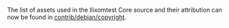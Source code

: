 The list of assets used in the Ilixomtest Core source and their attribution can now be found in [contrib/debian/copyright](../contrib/debian/copyright).
